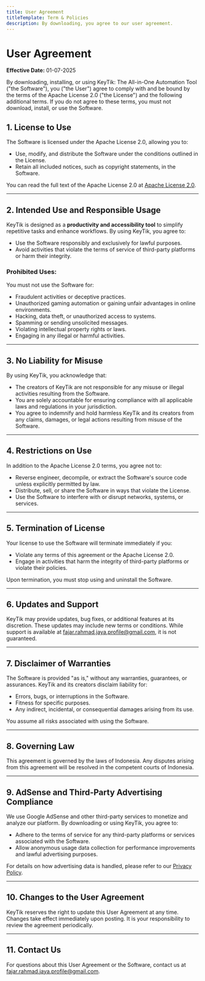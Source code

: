 ```yaml
---
title: User Agreement
titleTemplate: Term & Policies
description: By downloading, you agree to our user agreement.
---
```


# User Agreement

**Effective Date:** 01-07-2025

By downloading, installing, or using KeyTik: The All-in-One Automation Tool ("the Software"), you ("the User") agree to comply with and be bound by the terms of the Apache License 2.0 ("the License") and the following additional terms. If you do not agree to these terms, you must not download, install, or use the Software.

## 1. License to Use
The Software is licensed under the Apache License 2.0, allowing you to:
- Use, modify, and distribute the Software under the conditions outlined in the License.
- Retain all included notices, such as copyright statements, in the Software.

You can read the full text of the Apache License 2.0 at [Apache License 2.0](https://www.apache.org/licenses/LICENSE-2.0).

---

## 2. Intended Use and Responsible Usage
KeyTik is designed as a **productivity and accessibility tool** to simplify repetitive tasks and enhance workflows. By using KeyTik, you agree to:
- Use the Software responsibly and exclusively for lawful purposes.
- Avoid activities that violate the terms of service of third-party platforms or harm their integrity.

### **Prohibited Uses:**
You must not use the Software for:
- Fraudulent activities or deceptive practices.
- Unauthorized gaming automation or gaining unfair advantages in online environments.
- Hacking, data theft, or unauthorized access to systems.
- Spamming or sending unsolicited messages.
- Violating intellectual property rights or laws.
- Engaging in any illegal or harmful activities.

---

## 3. No Liability for Misuse
By using KeyTik, you acknowledge that:
- The creators of KeyTik are not responsible for any misuse or illegal activities resulting from the Software.
- You are solely accountable for ensuring compliance with all applicable laws and regulations in your jurisdiction.
- You agree to indemnify and hold harmless KeyTik and its creators from any claims, damages, or legal actions resulting from misuse of the Software.

---

## 4. Restrictions on Use
In addition to the Apache License 2.0 terms, you agree not to:
- Reverse engineer, decompile, or extract the Software's source code unless explicitly permitted by law.
- Distribute, sell, or share the Software in ways that violate the License.
- Use the Software to interfere with or disrupt networks, systems, or services.

---

## 5. Termination of License
Your license to use the Software will terminate immediately if you:
- Violate any terms of this agreement or the Apache License 2.0.
- Engage in activities that harm the integrity of third-party platforms or violate their policies.

Upon termination, you must stop using and uninstall the Software.

---

## 6. Updates and Support
KeyTik may provide updates, bug fixes, or additional features at its discretion. These updates may include new terms or conditions. While support is available at [fajar.rahmad.jaya.profile@gmail.com](mailto:fajar.rahmad.jaya.profile@gmail.com), it is not guaranteed.

---

## 7. Disclaimer of Warranties
The Software is provided "as is," without any warranties, guarantees, or assurances. KeyTik and its creators disclaim liability for:
- Errors, bugs, or interruptions in the Software.
- Fitness for specific purposes.
- Any indirect, incidental, or consequential damages arising from its use.

You assume all risks associated with using the Software.

---

## 8. Governing Law
This agreement is governed by the laws of Indonesia. Any disputes arising from this agreement will be resolved in the competent courts of Indonesia.

---

## 9. AdSense and Third-Party Advertising Compliance
We use Google AdSense and other third-party services to monetize and analyze our platform. By downloading or using KeyTik, you agree to:
- Adhere to the terms of service for any third-party platforms or services associated with the Software.
- Allow anonymous usage data collection for performance improvements and lawful advertising purposes.

For details on how advertising data is handled, please refer to our [Privacy Policy](https://keytik.com/privacy-policies).

---

## 10. Changes to the User Agreement
KeyTik reserves the right to update this User Agreement at any time. Changes take effect immediately upon posting. It is your responsibility to review the agreement periodically.

---

## 11. Contact Us
For questions about this User Agreement or the Software, contact us at [fajar.rahmad.jaya.profile@gmail.com](mailto:fajar.rahmad.jaya.profile@gmail.com).
